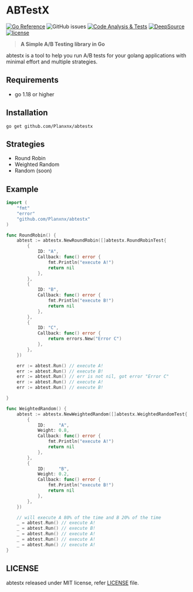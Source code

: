# ABTestX

[![Go Reference](https://pkg.go.dev/badge/github.com/Planxnx/abtestx.svg)](https://pkg.go.dev/github.com/Planxnx/abtestx)
![GitHub issues](https://img.shields.io/github/issues/Planxnx/abtestx)
[![Code Analysis & Tests](https://github.com/Planxnx/abtestx/actions/workflows/code-analysis.yml/badge.svg)](https://github.com/Planxnx/abtestx/actions/workflows/code-analysis.yml)
[![DeepSource](https://deepsource.io/gh/Planxnx/abtestx.svg/?label=active+issues&token=zmx0Q9rLHR-7XdizRnSknm7d)](https://deepsource.io/gh/Planxnx/abtestx/?ref=repository-badge)
[![license](https://img.shields.io/badge/license-MIT-green.svg)](https://github.com/Planxnx/http-wrapper/blob/main/LICENSE)

> **A Simple A/B Testing library in Go**

abtestx is a tool to help you run A/B tests for your golang applications with minimal effort and multiple strategies.

## Requirements

- go 1.18 or higher

## Installation

```shell
go get github.com/Planxnx/abtestx
```

## Strategies

- Round Robin
- Weighted Random
- Random (soon)

## Example

```go
import (
	"fmt"
	"error"
	"github.com/Planxnx/abtestx"
)

func RoundRobin() {
	abtest := abtestx.NewRoundRobin([]abtestx.RoundRobinTest{
		{
			ID: "A",
			Callback: func() error {
				fmt.Println("execute A!")
				return nil
			},
		},
		{
			ID: "B",
			Callback: func() error {
				fmt.Println("execute B!")
				return nil
			},
		},
		{
			ID: "C",
			Callback: func() error {
				return errors.New("Error C")
			},
		},
	})

	err := abtest.Run() // execute A!
	err := abtest.Run() // execute B!
	err := abtest.Run() // err is not nil, got error "Error C"
	err := abtest.Run() // execute A!
	err := abtest.Run() // execute B!

}

func WeightedRandom() {
	abtest := abtestx.NewWeightedRandom([]abtestx.WeightedRandomTest{
		{
			ID:     "A",
			Weight: 0.8,
			Callback: func() error {
				fmt.Println("execute A!")
				return nil
			},
		},
		{
			ID:     "B",
			Weight: 0.2,
			Callback: func() error {
				fmt.Println("execute B!")
				return nil
			},
		},
	})

	// will execute A 80% of the time and B 20% of the time
	_ = abtest.Run() // execute A!
	_ = abtest.Run() // execute B!
	_ = abtest.Run() // execute A!
	_ = abtest.Run() // execute A!
	_ = abtest.Run() // execute A!
}
```

## LICENSE

abtestx released under MIT license, refer [LICENSE](https://github.com/Planxnx/abtestx/blob/main/LICENSE) file.

